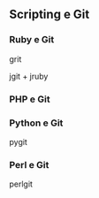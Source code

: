 ﻿## Scripting e Git ##


### Ruby e Git ###

grit

jgit + jruby


### PHP e Git ###



### Python e Git ###

pygit


### Perl e Git ###

perlgit
